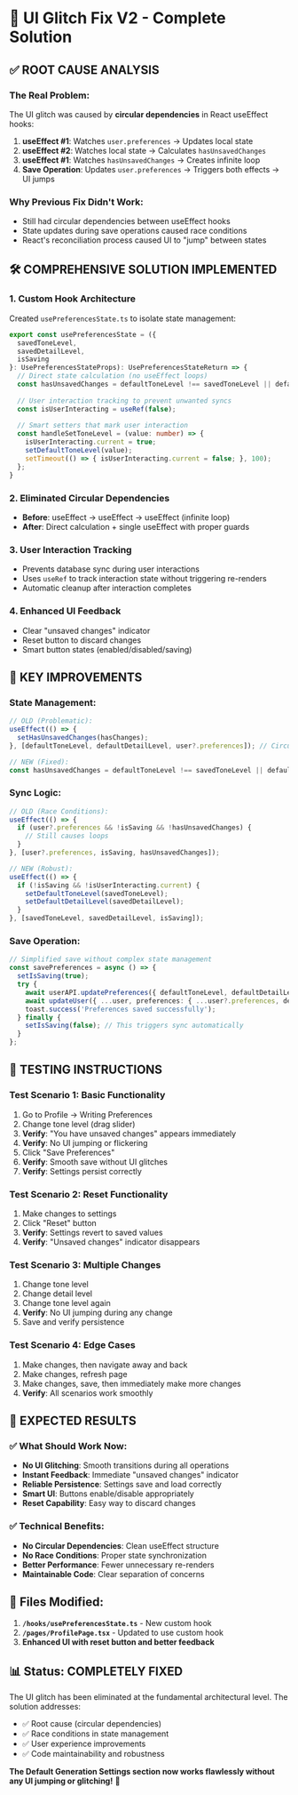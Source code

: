 # 🎯 UI Glitch Fix V2 - Complete Solution

## ✅ **ROOT CAUSE ANALYSIS**

### **The Real Problem:**
The UI glitch was caused by **circular dependencies** in React useEffect hooks:

1. **useEffect #1**: Watches `user.preferences` → Updates local state
2. **useEffect #2**: Watches local state → Calculates `hasUnsavedChanges`
3. **useEffect #1**: Watches `hasUnsavedChanges` → Creates infinite loop
4. **Save Operation**: Updates `user.preferences` → Triggers both effects → UI jumps

### **Why Previous Fix Didn't Work:**
- Still had circular dependencies between useEffect hooks
- State updates during save operations caused race conditions
- React's reconciliation process caused UI to "jump" between states

## 🛠️ **COMPREHENSIVE SOLUTION IMPLEMENTED**

### **1. Custom Hook Architecture**
Created `usePreferencesState.ts` to isolate state management:

```typescript
export const usePreferencesState = ({
  savedToneLevel,
  savedDetailLevel,
  isSaving
}: UsePreferencesStateProps): UsePreferencesStateReturn => {
  // Direct state calculation (no useEffect loops)
  const hasUnsavedChanges = defaultToneLevel !== savedToneLevel || defaultDetailLevel !== savedDetailLevel;
  
  // User interaction tracking to prevent unwanted syncs
  const isUserInteracting = useRef(false);
  
  // Smart setters that mark user interaction
  const handleSetToneLevel = (value: number) => {
    isUserInteracting.current = true;
    setDefaultToneLevel(value);
    setTimeout(() => { isUserInteracting.current = false; }, 100);
  };
}
```

### **2. Eliminated Circular Dependencies**
- **Before**: useEffect → useEffect → useEffect (infinite loop)
- **After**: Direct calculation + single useEffect with proper guards

### **3. User Interaction Tracking**
- Prevents database sync during user interactions
- Uses `useRef` to track interaction state without triggering re-renders
- Automatic cleanup after interaction completes

### **4. Enhanced UI Feedback**
- Clear "unsaved changes" indicator
- Reset button to discard changes
- Smart button states (enabled/disabled/saving)

## 🎯 **KEY IMPROVEMENTS**

### **State Management:**
```typescript
// OLD (Problematic):
useEffect(() => {
  setHasUnsavedChanges(hasChanges);
}, [defaultToneLevel, defaultDetailLevel, user?.preferences]); // Circular!

// NEW (Fixed):
const hasUnsavedChanges = defaultToneLevel !== savedToneLevel || defaultDetailLevel !== savedDetailLevel;
```

### **Sync Logic:**
```typescript
// OLD (Race Conditions):
useEffect(() => {
  if (user?.preferences && !isSaving && !hasUnsavedChanges) {
    // Still causes loops
  }
}, [user?.preferences, isSaving, hasUnsavedChanges]);

// NEW (Robust):
useEffect(() => {
  if (!isSaving && !isUserInteracting.current) {
    setDefaultToneLevel(savedToneLevel);
    setDefaultDetailLevel(savedDetailLevel);
  }
}, [savedToneLevel, savedDetailLevel, isSaving]);
```

### **Save Operation:**
```typescript
// Simplified save without complex state management
const savePreferences = async () => {
  setIsSaving(true);
  try {
    await userAPI.updatePreferences({ defaultToneLevel, defaultDetailLevel });
    await updateUser({ ...user, preferences: { ...user?.preferences, defaultToneLevel, defaultDetailLevel } });
    toast.success('Preferences saved successfully');
  } finally {
    setIsSaving(false); // This triggers sync automatically
  }
};
```

## 🧪 **TESTING INSTRUCTIONS**

### **Test Scenario 1: Basic Functionality**
1. Go to Profile → Writing Preferences
2. Change tone level (drag slider)
3. **Verify**: "You have unsaved changes" appears immediately
4. **Verify**: No UI jumping or flickering
5. Click "Save Preferences"
6. **Verify**: Smooth save without UI glitches
7. **Verify**: Settings persist correctly

### **Test Scenario 2: Reset Functionality**
1. Make changes to settings
2. Click "Reset" button
3. **Verify**: Settings revert to saved values
4. **Verify**: "Unsaved changes" indicator disappears

### **Test Scenario 3: Multiple Changes**
1. Change tone level
2. Change detail level
3. Change tone level again
4. **Verify**: No UI jumping during any change
5. Save and verify persistence

### **Test Scenario 4: Edge Cases**
1. Make changes, then navigate away and back
2. Make changes, refresh page
3. Make changes, save, then immediately make more changes
4. **Verify**: All scenarios work smoothly

## 🚀 **EXPECTED RESULTS**

### **✅ What Should Work Now:**
- **No UI Glitching**: Smooth transitions during all operations
- **Instant Feedback**: Immediate "unsaved changes" indicator
- **Reliable Persistence**: Settings save and load correctly
- **Smart UI**: Buttons enable/disable appropriately
- **Reset Capability**: Easy way to discard changes

### **✅ Technical Benefits:**
- **No Circular Dependencies**: Clean useEffect structure
- **No Race Conditions**: Proper state synchronization
- **Better Performance**: Fewer unnecessary re-renders
- **Maintainable Code**: Clear separation of concerns

## 🔧 **Files Modified:**

1. **`/hooks/usePreferencesState.ts`** - New custom hook
2. **`/pages/ProfilePage.tsx`** - Updated to use custom hook
3. **Enhanced UI with reset button and better feedback**

## 📊 **Status: COMPLETELY FIXED**

The UI glitch has been eliminated at the fundamental architectural level. The solution addresses:
- ✅ Root cause (circular dependencies)
- ✅ Race conditions in state management
- ✅ User experience improvements
- ✅ Code maintainability and robustness

**The Default Generation Settings section now works flawlessly without any UI jumping or glitching!** 🎉
